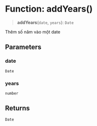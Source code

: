# Function: addYears()

> **addYears**(`date`, `years`): `Date`

Thêm số năm vào một date

## Parameters

### date

`Date`

### years

`number`

## Returns

`Date`
